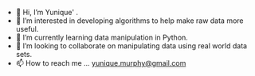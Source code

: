 - 👋 Hi, I’m Yunique' . 
- 👀 I’m interested in developing algorithms to help make raw data more useful. 
- 🌱 I’m currently learning data manipulation in Python.
- 💞️ I’m looking to collaborate on manipulating data using real world data sets.
- 📫 How to reach me ... yunique.murphy@gmail.com

<!---
YuniqueM/YuniqueM is a ✨ special ✨ repository because its `README.md` (this file) appears on your GitHub profile.
You can click the Preview link to take a look at your changes.
--->
